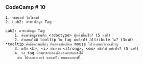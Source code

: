 ### CodeCamp # 10
    1. รชานนท์ วินไธสงค์
    2. Lab2: การหาข้อมูล Tag

    Lab2: การหาข้อมูล Tag
        1. ค้นหาข้อมูลว่าแท็ก <!doctype> มีหน้าที่อะไร? (5 นาที)
        2. ถ้าอยากให้มี tooltip ใน tag นั้นต้องใช้ attribute ใด? (3นาที)
	*tooltip คือข้อความเล็กๆ ที่แสดงเมื่อเลื่อน mouse ไปวางบนบริเวณที่ระบุ
        3. แท็ก <b>, <i> ต่างจาก <strong>, <em> หรือไม่ อย่างไร? (5 นาที)
        4. หา tag ที่สามารถแสดงข้อความกลับหลังได้
	     เช่น โปรแกรมเมอร์ แสดงเป็น ์รอมเมรกแรปโ



